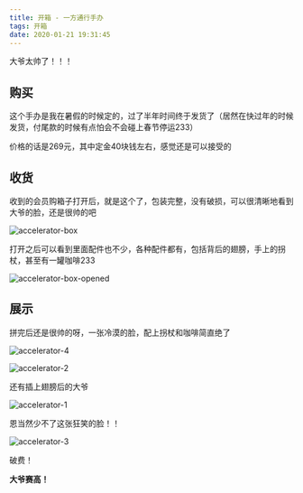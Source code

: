 ```yaml
---
title: 开箱 - 一方通行手办
tags: 开箱
date: 2020-01-21 19:31:45
---
```



大爷太帅了！！！

<!-- more -->

## 购买

这个手办是我在暑假的时候定的，过了半年时间终于发货了（居然在快过年的时候发货，付尾款的时候有点怕会不会碰上春节停运233）

价格的话是269元，其中定金40块钱左右，感觉还是可以接受的

## 收货

收到的会员购箱子打开后，就是这个了，包装完整，没有破损，可以很清晰地看到大爷的脸，还是很帅的吧

![accelerator-box](https://pic.superbed.cn/item/5e26a9402fb38b8c3cb6c258.jpg)

打开之后可以看到里面配件也不少，各种配件都有，包括背后的翅膀，手上的拐杖，甚至有一罐咖啡233

![accelerator-box-opened](https://pic.superbed.cn/item/5e26a9522fb38b8c3cb6c45b.jpg)

## 展示

拼完后还是很帅的呀，一张冷漠的脸，配上拐杖和咖啡简直绝了

![accelerator-4](https://pic.superbed.cn/item/5e26e3852fb38b8c3cbc3402.jpg)

![accelerator-2](https://pic.superbed.cn/item/5e26a97f2fb38b8c3cb6c8d3.jpg)

还有插上翅膀后的大爷

![accelerator-1](https://pic.superbed.cn/item/5e26a9682fb38b8c3cb6c678.jpg)

恩当然少不了这张狂笑的脸！！

![accelerator-3](https://pic.superbed.cn/item/5e26e3422fb38b8c3cbc289b.jpg)

破费！

**大爷赛高！**

